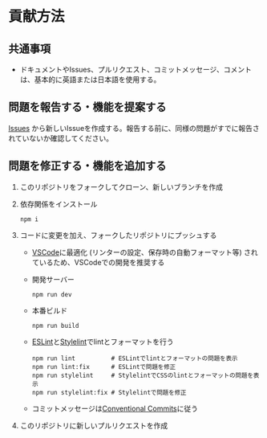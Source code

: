 # 貢献方法

## 共通事項

- ドキュメントやIssues、プルリクエスト、コミットメッセージ、コメントは、基本的に英語または日本語を使用する。

## 問題を報告する・機能を提案する

[Issues](https://github.com/Level222/zen-study-plus/issues) から新しいIssueを作成する。報告する前に、同様の問題がすでに報告されていないか確認してください。

## 問題を修正する・機能を追加する

1. このリポジトリをフォークしてクローン、新しいブランチを作成

2. 依存関係をインストール

    ```shell
    npm i
    ```

3. コードに変更を加え、フォークしたリポジトリにプッシュする

    - [VSCode](https://code.visualstudio.com)に最適化 (リンターの設定、保存時の自動フォーマット等) されているため、VSCodeでの開発を推奨する

    - 開発サーバー

      ```shell
      npm run dev
      ```

    - 本番ビルド

      ```shell
      npm run build
      ```

    - [ESLint](https://eslint.org)と[Stylelint](https://stylelint.io)でlintとフォーマットを行う

      ```shell
      npm run lint          # ESLintでlintとフォーマットの問題を表示
      npm run lint:fix      # ESLintで問題を修正
      npm run stylelint     # StylelintでCSSのlintとフォーマットの問題を表示
      npm run stylelint:fix # Stylelintで問題を修正
      ```

    - コミットメッセージは[Conventional Commits](https://www.conventionalcommits.org/ja/v1.0.0/)に従う

4. このリポジトリに新しいプルリクエストを作成
